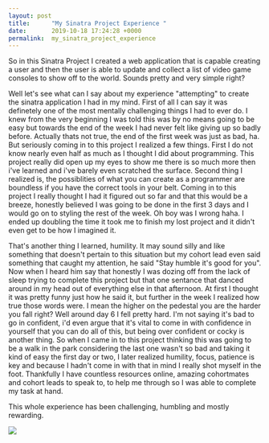 ```yaml
---
layout: post
title:      "My Sinatra Project Experience "
date:       2019-10-18 17:24:28 +0000
permalink:  my_sinatra_project_experience
---
```



So in this Sinatra Project I created a web application that is capable creating a user and then the user is able to update and collect a list of video game consoles to show off to the world. Sounds pretty and very simple right?

Well let's see what can I say about my experience "attempting" to create the sinatra application I had in my mind. First of all I can say it was definetely one of the most mentally challenging things I had to ever do. I knew from the very beginning I was told this was by no means going to be easy but towards the end of the week I had never felt like giving up so badly before. Actually thats not true, the  end of the first week was just as bad, ha. But seriously coming in to this project I realized a few things. First I do not know nearly even half as much as I thought I did about programming. This project really did open up my eyes to show me there is so much more then i've learned and i've barely even scratched the surface. Second thing I realized is, the possiblities of what you can create as a programmer are boundless if you have the correct tools in your belt. Coming in to this project I really thought I had it figured out so far and that this would be a breeze, honestly believed I was going to be done in the first 3 days and I would go on to styling the rest of the week. Oh boy was I wrong haha. I ended up doubling the time it took me to finish my lost project and it didn't even get to be how I imagined it. 

That's another thing I learned, humility. It may sound silly and like something that doesn't pertain to this situation but my cohort lead even said something that caught my attention, he said "Stay humble it's good for you". Now when I heard him say that honestly I was dozing off from the lack of sleep trying to complete this project but that one sentance that danced around in my head out of everything else in that afternoon. At first I thought it was pretty funny just how he said it, but further in the week I realized how true those words were. I mean the higher on the pedestal you are the harder you fall right? Well around day 6 I fell pretty hard. I'm not saying it's bad to go in confident, i'd even argue that it's vital to come in with confidence in yourself that you can do all of this, but being over confident or cocky is another thing. So when I came in to this project thinking this was going to be a walk in the park considering the last one wasn't so bad and taking it kind of easy the first day or two, I later realized humility, focus, patience is key and because I hadn't come in with that in mind I really shot myself in the foot. Thankfully I have countless resources online, amazing cohortmates and cohort leads to speak to, to help me through so I was able to complete my task at hand. 

This whole experience has been challenging, humbling and mostly rewarding.

![](https://www.justinconstantine.com/wp-content/uploads/2017/11/iStock-535262741.jpg)


